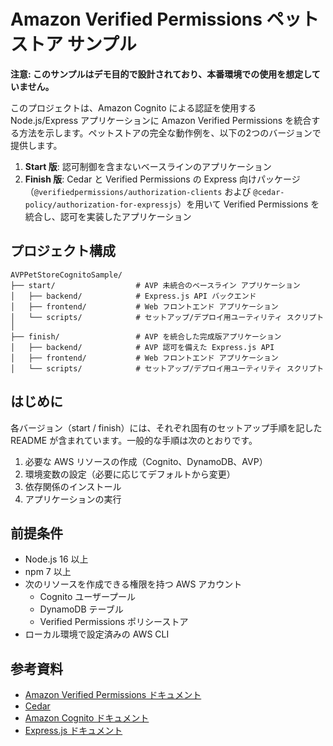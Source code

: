 # Amazon Verified Permissions ペットストア サンプル

**注意: このサンプルはデモ目的で設計されており、本番環境での使用を想定していません。**

このプロジェクトは、Amazon Cognito による認証を使用する Node.js/Express アプリケーションに Amazon Verified Permissions を統合する方法を示します。ペットストアの完全な動作例を、以下の2つのバージョンで提供します。

1. **Start 版**: 認可制御を含まないベースラインのアプリケーション
2. **Finish 版**: Cedar と Verified Permissions の Express 向けパッケージ（`@verifiedpermissions/authorization-clients` および `@cedar-policy/authorization-for-expressjs`）を用いて Verified Permissions を統合し、認可を実装したアプリケーション

## プロジェクト構成

```
AVPPetStoreCognitoSample/
├── start/                  # AVP 未統合のベースライン アプリケーション
│   ├── backend/            # Express.js API バックエンド
│   ├── frontend/           # Web フロントエンド アプリケーション
│   └── scripts/            # セットアップ/デプロイ用ユーティリティ スクリプト
│
├── finish/                 # AVP を統合した完成版アプリケーション
│   ├── backend/            # AVP 認可を備えた Express.js API
│   ├── frontend/           # Web フロントエンド アプリケーション
│   └── scripts/            # セットアップ/デプロイ用ユーティリティ スクリプト
```

## はじめに

各バージョン（start / finish）には、それぞれ固有のセットアップ手順を記した README が含まれています。一般的な手順は次のとおりです。

1. 必要な AWS リソースの作成（Cognito、DynamoDB、AVP）
2. 環境変数の設定（必要に応じてデフォルトから変更）
3. 依存関係のインストール
4. アプリケーションの実行

## 前提条件

- Node.js 16 以上
- npm 7 以上
- 次のリソースを作成できる権限を持つ AWS アカウント
  - Cognito ユーザープール
  - DynamoDB テーブル
  - Verified Permissions ポリシーストア
- ローカル環境で設定済みの AWS CLI

## 参考資料

- [Amazon Verified Permissions ドキュメント](https://docs.aws.amazon.com/verified-permissions/)
- [Cedar](https://docs.cedarpolicy.com/)
- [Amazon Cognito ドキュメント](https://docs.aws.amazon.com/cognito/)
- [Express.js ドキュメント](https://expressjs.com/)
